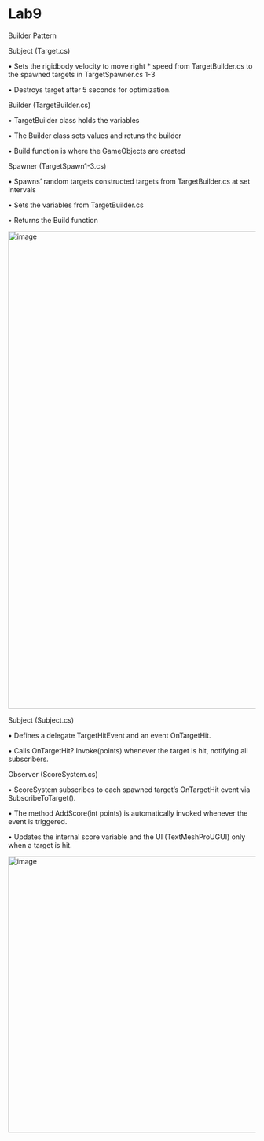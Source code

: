 # Lab9

Builder Pattern


Subject (Target.cs)

•	Sets the rigidbody velocity to move right * speed from TargetBuilder.cs to the spawned targets in TargetSpawner.cs 1-3

•	Destroys target after 5 seconds for optimization.


Builder (TargetBuilder.cs)

•	TargetBuilder class holds the variables 

•	The Builder class sets values and retuns the builder

•	Build function is where the GameObjects are created


Spawner (TargetSpawn1-3.cs)

•	Spawns’ random targets constructed targets from TargetBuilder.cs at set intervals

•	Sets the variables from TargetBuilder.cs

•	Returns the Build function

<img width="1436" height="970" alt="image" src="https://github.com/user-attachments/assets/bca11439-25e0-4a46-97be-06ab9fa5ba0e" />


Subject (Subject.cs)

• Defines a delegate TargetHitEvent and an event OnTargetHit.

• Calls OnTargetHit?.Invoke(points) whenever the target is hit, notifying all subscribers.

Observer (ScoreSystem.cs)

• ScoreSystem subscribes to each spawned target’s OnTargetHit event via SubscribeToTarget().

• The method AddScore(int points) is automatically invoked whenever the event is triggered.

• Updates the internal score variable and the UI (TextMeshProUGUI) only when a target is hit.

<img width="546" height="561" alt="image" src="https://github.com/user-attachments/assets/4fdc28b6-bfc4-4d94-ad2d-9f3e131f44f8" />


